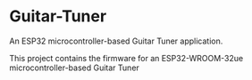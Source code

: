 # Guitar-Tuner
An ESP32 microcontroller-based Guitar Tuner application.

This project contains the firmware for an ESP32-WROOM-32ue microcontroller-based Guitar Tuner
